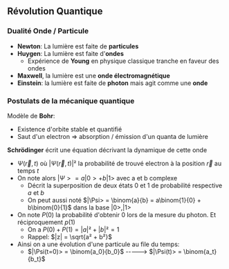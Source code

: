 ## Révolution Quantique

### Dualité Onde / Particule
- **Newton**: La lumière est faite de **particules**
- **Huygen**: La lumière est faite d'**ondes**
	- Expérience de **Young** en physique classique tranche en faveur des ondes
- **Maxwell**, la lumière est une **onde électromagnétique**
- **Einstein**: la lumière est faite de **photon** mais agit comme une **onde**

### Postulats de la mécanique quantique
Modèle de **Bohr**:
- Existence d'orbite stable et quantifié
- Saut d'un electron => absorption / émission d'un quanta de lumière

**Schrödinger** écrit une équation décrivant la dynamique de cette onde 
- $\Psi(\vec{r}, t)$ où $|\Psi(\vec{r}, t)|²$ la probabilité de trouvé electron à la position $\vec{r}$ au temps $t$
- On note alors $|\Psi> = a|0> + b|1>$ avec a et b complexe
	- Décrit la superposition de deux états 0 et 1 de probabilité respective $a$ et $b$ 
	- On peut aussi noté $|\Psi> = \binom{a}{b} = a\binom{1}{0} + b\binom{0}{1}$ dans la base $|0>, |1>$
- On note $P(0)$ la probabilité d'obtenir 0 lors de la mesure du photon. Et réciproquement $p(1)$ 
	- On a $P(0) + P(1) = |a|² + |b|² = 1$ 
	- Rappel: $|z| = \sqrt{a² + b²}$ 
- Ainsi on a une évolution d'une particule au file du temps:
	- $|\Psi(t=0)> = \binom{a_0}{b_0}$  -----> $|\Psi(t)> = \binom{a_t}{b_t}$ 